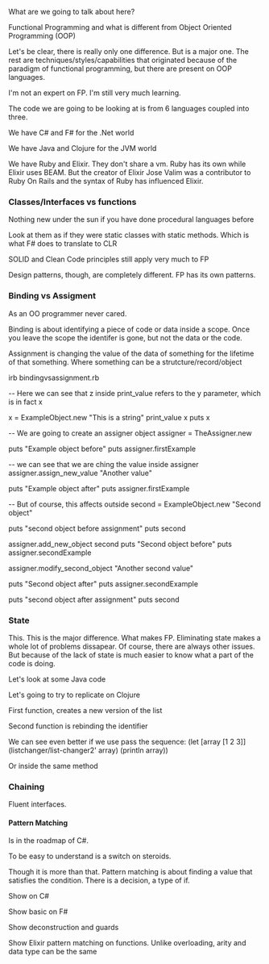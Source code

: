 What are we going to talk about here?

Functional Programming and what is different from Object Oriented Programming (OOP)

Let's be clear, there is really only one difference. But is a major one. The rest are techniques/styles/capabilities that originated because of the paradigm of functional programming, but there are present on OOP languages.

I'm not an expert on FP. I'm still very much learning.

The code we are going to be looking at is from 6 languages coupled into three.

We have C# and F# for the .Net world

We have Java and Clojure for the JVM world

We have Ruby and Elixir. They don't share a vm. Ruby has its own while Elixir uses BEAM. But the creator of Elixir Jose Valim was a contributor to Ruby On Rails and the syntax of Ruby has influenced Elixir.


### Classes/Interfaces vs functions

Nothing new under the sun if you have done procedural languages before

Look at them as if they were static classes with static methods. Which is what F# does to translate to CLR

SOLID and Clean Code principles still apply very much to FP

Design patterns, though, are completely different. FP has its own patterns.

### Binding vs Assigment

As an OO programmer never cared.

Binding is about identifying a piece of code or data inside a scope. Once you leave the scope the identifer is gone, but not the data or the code.

Assignment is changing the value of the data of something for the lifetime of that something. Where something can be a strutcture/record/object

irb bindingvsassignment.rb

-- Here we can see that z inside print_value refers to the y parameter, which is in fact x

x = ExampleObject.new "This is a string"
print_value x
puts x

--  We are going to create an assigner object
assigner = TheAssigner.new

puts "Example object before"
puts assigner.firstExample

-- we can see that we are ching the value inside assigner
assigner.assign_new_value "Another value"

puts "Example object after"
puts assigner.firstExample


-- But of course, this affects outside
second = ExampleObject.new "Second object"

puts "second object before assignment"
puts second

assigner.add_new_object second
puts "Second object before"
puts assigner.secondExample

assigner.modify_second_object "Another second value"

puts "Second object after"
puts assigner.secondExample

puts "second object after assignment"
puts second




### State

This. This is the major difference. What makes FP. Eliminating state makes a whole lot of problems dissapear. Of course, there are always other issues. But because of the lack of state is much easier to know what a part of the code is doing.

Let's look at some Java code

Let's going to try to replicate on Clojure

First function, creates a new version of the list

Second function is rebinding the identifier

We can see even better if we use pass the sequence:
(let [array [1 2 3]]
(listchanger/list-changer2' array)
(println array))

Or inside the same method

### Chaining

Fluent interfaces. 

#### Pattern Matching

Is in the roadmap of C#.

To be easy to understand is a switch on steroids.

Though it is more than that. Pattern matching is about finding a value that satisfies the condition. There is a decision, a type of if.

Show on C#

Show basic on F#

Show deconstruction and guards

Show Elixir pattern matching on functions. Unlike overloading, arity and data type can be the same
